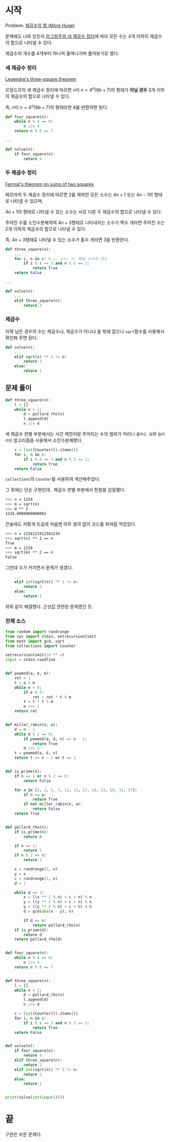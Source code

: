 # 시작

Problem: [제곱수의 합 (More Huge)](https://www.acmicpc.net/problem/17633)

문제에도 나와 있듯이 [라그랑주의 네 제곱수 정리](https://en.wikipedia.org/wiki/Lagrange%27s_four-square_theorem)에 따라 모든 수는 4개 이하의 제곱수의 합으로 나타낼 수 있다.

제곱수의 개수를 4개부터 하나씩 줄여나가며 풀어보기로 했다.

### 세 제곱수 정리

[Legendre's three-square theorem](https://en.wikipedia.org/wiki/Legendre%27s_three-square_theorem)

르장드르의 세 제곱수 정리에 따르면 $n$이 $n = 4^a(8b+7)$의 형태가 **아닐 경우** 3개 이하의 제곱수의 합으로 나타낼 수 있다.

즉, $n$이 $n = 4^a(8b+7)$의 형태라면 4를 반환하면 된다.

```py
def four_square(n):
    while n % 4 == 0:
        n //= 4
    return n % 8 == 7

...

def solve(n):
    if four_square(n):
        return 4
```

### 두 제곱수 정리

[Fermat's theorem on sums of two squares](https://en.wikipedia.org/wiki/Fermat%27s_theorem_on_sums_of_two_squares)

페르마의 두 제곱수 정리에 따르면 2를 제외한 모든 소수는 $4n+1$ 또는 $4n-1$의 형태로 나타낼 수 있으며,

$4n+1$의 형태로 나타낼 수 있는 소수는 서로 다른 두 제곱수의 합으로 나타낼 수 있다.

주어진 수를 소인수분해하여 $4n+3$형태로 나타내지는 소수가 짝수 개라면 주어진 수는 2개 이하의 제곱수의 합으로 나타낼 수 있다.

즉, $4n+3$형태로 나타낼 수 있는 소수가 홀수 개라면 3을 반환한다.

```py
def three_square(n):
    ...
    for i, n in c: # i: 소수, n: 해당 소수의 개수
        if i % 4 == 3 and n % 2 == 1:
            return True
    return False

...

def solve(n):
    ...
    elif three_square(n):
        return 3
```

### 제곱수

이제 남은 경우의 수는 제곱수냐, 제곱수가 아니냐 둘 밖에 없으니 `sqrt`함수를 사용해서 확인해 주면 된다.

```py
def solve(n):
    ...
    elif sqrt(n) ** 2 != n:
        return 2
    else:
        return 1
```

## 문제 풀이

```py
def three_square(n):
    l = []
    while n > 1:
        d = pollard_rho(n)
        l.append(d)
        n //= d
```

세 제곱수 판별 부분에서는 시간 제한이랑 주어지는 수의 범위가 저러니 `폴라드 로`와 `밀러 라빈` 알고리즘을 사용해서 소인수분해했다.

```py
    c = list(Counter(l).items())
    for i, n in c:
        if i % 4 == 3 and n % 2 == 1:
            return True
    return False
```

`collections`의 `Counter`를 사용하여 계산해주었다.

그 외에는 단순 구현인데.. 제곱수 판별 부분에서 한참을 삽질했다.

```sh
>>> n = 1234
>>> m = sqrt(n)
>>> m ** 2
1234.0000000000002
```

콘솔에도 저렇게 뜨길래 처음엔 아무 생각 없이 코드를 위처럼 적었었다.

```sh
>>> n = 1234123412341234
>>> sqrt(n) ** 2 == n
True
>>> m = 1234
>>> sqrt(m) ** 2 == n
False
```

그런데 수가 커지면서 문제가 생겼다.

```py
    ...
    elif int(sqrt(n)) ** 2 != n:
        return 2
    else:
        return 1
```

위와 같이 해결했다. 근삿값 관련된 문제였던 듯.

### 전체 소스

```py
from random import randrange
from sys import stdin, setrecursionlimit
from math import gcd, sqrt
from collections import Counter

setrecursionlimit(10 ** 4)
input = stdin.readline


def powmod(a, e, m):
    ret = 1
    t = a % m
    while e > 0:
        if e & 1:
            ret = ret * t % m
        t = t * t % m
        e >>= 1
    return ret


def miller_rabin(n, a):
    d = n - 1
    while d % 2 == 0:
        if powmod(a, d, n) == n - 1:
            return True
        d //= 2
    t = powmod(a, d, n)
    return t == n - 1 or t == 1


def is_prime(n):
    if n == 1 or n % 2 == 0:
        return False

    for a in [2, 3, 5, 7, 11, 13, 17, 19, 23, 29, 31, 37]:
        if n == a:
            return True
        if not miller_rabin(n, a):
            return False
    return True


def pollard_rho(n):
    if is_prime(n):
        return n

    if n == 1:
        return 1
    if n % 2 == 0:
        return 2

    x = randrange(2, n)
    y = x
    c = randrange(1, n)
    d = 1

    while d == 1:
        x = ((x ** 2 % n) + c + n) % n
        y = ((y ** 2 % n) + c + n) % n
        y = ((y ** 2 % n) + c + n) % n
        d = gcd(abs(x - y), n)

        if d == n:
            return pollard_rho(n)
    if is_prime(d):
        return d
    return pollard_rho(d)


def four_square(n):
    while n % 4 == 0:
        n //= 4
    return n % 8 == 7


def three_square(n):
    l = []
    while n > 1:
        d = pollard_rho(n)
        l.append(d)
        n //= d

    c = list(Counter(l).items())
    for i, n in c:
        if i % 4 == 3 and n % 2 == 1:
            return True
    return False


def solve(n):
    if four_square(n):
        return 4
    elif three_square(n):
        return 3
    elif int(sqrt(n)) ** 2 != n:
        return 2
    else:
        return 1


print(solve(int(input())))
```

# 끝

구현은 쉬운 문제다.
